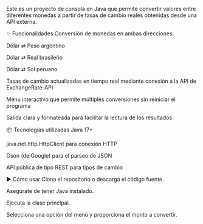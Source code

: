 Este es un proyecto de consola en Java que permite convertir valores entre diferentes monedas a partir de tasas de cambio reales obtenidas desde una API externa.

✨ Funcionalidades
Conversión de monedas en ambas direcciones:

Dólar ⇄ Peso argentino

Dólar ⇄ Real brasileño

Dólar ⇄ Sol peruano

Tasas de cambio actualizadas en tiempo real mediante conexión a la API de ExchangeRate-API

Menú interactivo que permite múltiples conversiones sin reiniciar el programa

Salida clara y formateada para facilitar la lectura de los resultados

📦 Tecnologías utilizadas
Java 17+

java.net.http.HttpClient para conexión HTTP

Gson (de Google) para el parseo de JSON

API pública de tipo REST para tipos de cambio

▶️ Cómo usar
Clona el repositorio o descarga el código fuente.

Asegúrate de tener Java instalado.

Ejecuta la clase principal.

Selecciona una opción del menú y proporciona el monto a convertir.


